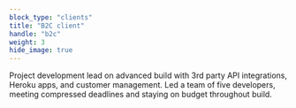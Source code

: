 ```yaml
---
block_type: "clients"
title: "B2C client"
handle: "b2c"
weight: 3
hide_image: true
---
```


Project development lead on advanced build with 3rd party API integrations, Heroku apps, and customer management. Led a team of five developers, meeting compressed deadlines and staying on budget throughout build.
